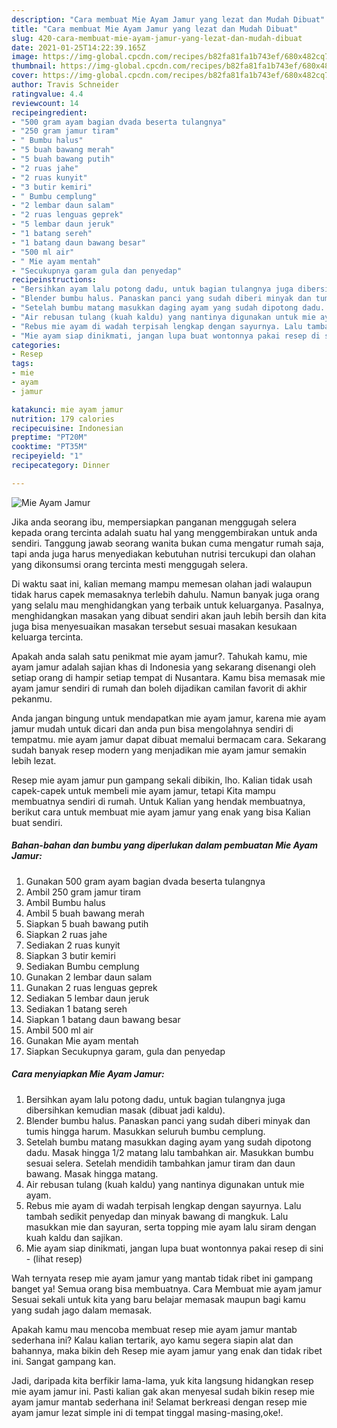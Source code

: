 ```yaml
---
description: "Cara membuat Mie Ayam Jamur yang lezat dan Mudah Dibuat"
title: "Cara membuat Mie Ayam Jamur yang lezat dan Mudah Dibuat"
slug: 420-cara-membuat-mie-ayam-jamur-yang-lezat-dan-mudah-dibuat
date: 2021-01-25T14:22:39.165Z
image: https://img-global.cpcdn.com/recipes/b82fa81fa1b743ef/680x482cq70/mie-ayam-jamur-foto-resep-utama.jpg
thumbnail: https://img-global.cpcdn.com/recipes/b82fa81fa1b743ef/680x482cq70/mie-ayam-jamur-foto-resep-utama.jpg
cover: https://img-global.cpcdn.com/recipes/b82fa81fa1b743ef/680x482cq70/mie-ayam-jamur-foto-resep-utama.jpg
author: Travis Schneider
ratingvalue: 4.4
reviewcount: 14
recipeingredient:
- "500 gram ayam bagian dvada beserta tulangnya"
- "250 gram jamur tiram"
- " Bumbu halus"
- "5 buah bawang merah"
- "5 buah bawang putih"
- "2 ruas jahe"
- "2 ruas kunyit"
- "3 butir kemiri"
- " Bumbu cemplung"
- "2 lembar daun salam"
- "2 ruas lenguas geprek"
- "5 lembar daun jeruk"
- "1 batang sereh"
- "1 batang daun bawang besar"
- "500 ml air"
- " Mie ayam mentah"
- "Secukupnya garam gula dan penyedap"
recipeinstructions:
- "Bersihkan ayam lalu potong dadu, untuk bagian tulangnya juga dibersihkan kemudian masak (dibuat jadi kaldu)."
- "Blender bumbu halus. Panaskan panci yang sudah diberi minyak dan tumis hingga harum. Masukkan seluruh bumbu cemplung."
- "Setelah bumbu matang masukkan daging ayam yang sudah dipotong dadu. Masak hingga 1/2 matang lalu tambahkan air. Masukkan bumbu sesuai selera. Setelah mendidih tambahkan jamur tiram dan daun bawang. Masak hingga matang."
- "Air rebusan tulang (kuah kaldu) yang nantinya digunakan untuk mie ayam."
- "Rebus mie ayam di wadah terpisah lengkap dengan sayurnya. Lalu tambah sedikit penyedap dan minyak bawang di mangkuk. Lalu masukkan mie dan sayuran, serta topping mie ayam lalu siram dengan kuah kaldu dan sajikan."
- "Mie ayam siap dinikmati, jangan lupa buat wontonnya pakai resep di sini           (lihat resep)"
categories:
- Resep
tags:
- mie
- ayam
- jamur

katakunci: mie ayam jamur 
nutrition: 179 calories
recipecuisine: Indonesian
preptime: "PT20M"
cooktime: "PT35M"
recipeyield: "1"
recipecategory: Dinner

---
```



![Mie Ayam Jamur](https://img-global.cpcdn.com/recipes/b82fa81fa1b743ef/680x482cq70/mie-ayam-jamur-foto-resep-utama.jpg)

Jika anda seorang ibu, mempersiapkan panganan menggugah selera kepada orang tercinta adalah suatu hal yang menggembirakan untuk anda sendiri. Tanggung jawab seorang  wanita bukan cuma mengatur rumah saja, tapi anda juga harus menyediakan kebutuhan nutrisi tercukupi dan olahan yang dikonsumsi orang tercinta mesti menggugah selera.

Di waktu  saat ini, kalian memang mampu memesan olahan jadi walaupun tidak harus capek memasaknya terlebih dahulu. Namun banyak juga orang yang selalu mau menghidangkan yang terbaik untuk keluarganya. Pasalnya, menghidangkan masakan yang dibuat sendiri akan jauh lebih bersih dan kita juga bisa menyesuaikan masakan tersebut sesuai masakan kesukaan keluarga tercinta. 



Apakah anda salah satu penikmat mie ayam jamur?. Tahukah kamu, mie ayam jamur adalah sajian khas di Indonesia yang sekarang disenangi oleh setiap orang di hampir setiap tempat di Nusantara. Kamu bisa memasak mie ayam jamur sendiri di rumah dan boleh dijadikan camilan favorit di akhir pekanmu.

Anda jangan bingung untuk mendapatkan mie ayam jamur, karena mie ayam jamur mudah untuk dicari dan anda pun bisa mengolahnya sendiri di tempatmu. mie ayam jamur dapat dibuat memalui bermacam cara. Sekarang sudah banyak resep modern yang menjadikan mie ayam jamur semakin lebih lezat.

Resep mie ayam jamur pun gampang sekali dibikin, lho. Kalian tidak usah capek-capek untuk membeli mie ayam jamur, tetapi Kita mampu membuatnya sendiri di rumah. Untuk Kalian yang hendak membuatnya, berikut cara untuk membuat mie ayam jamur yang enak yang bisa Kalian buat sendiri.

<!--inarticleads1-->

##### Bahan-bahan dan bumbu yang diperlukan dalam pembuatan Mie Ayam Jamur:

1. Gunakan 500 gram ayam bagian dvada beserta tulangnya
1. Ambil 250 gram jamur tiram
1. Ambil  Bumbu halus
1. Ambil 5 buah bawang merah
1. Siapkan 5 buah bawang putih
1. Siapkan 2 ruas jahe
1. Sediakan 2 ruas kunyit
1. Siapkan 3 butir kemiri
1. Sediakan  Bumbu cemplung
1. Gunakan 2 lembar daun salam
1. Gunakan 2 ruas lenguas geprek
1. Sediakan 5 lembar daun jeruk
1. Sediakan 1 batang sereh
1. Siapkan 1 batang daun bawang besar
1. Ambil 500 ml air
1. Gunakan  Mie ayam mentah
1. Siapkan Secukupnya garam, gula dan penyedap




<!--inarticleads2-->

##### Cara menyiapkan Mie Ayam Jamur:

1. Bersihkan ayam lalu potong dadu, untuk bagian tulangnya juga dibersihkan kemudian masak (dibuat jadi kaldu).
1. Blender bumbu halus. Panaskan panci yang sudah diberi minyak dan tumis hingga harum. Masukkan seluruh bumbu cemplung.
1. Setelah bumbu matang masukkan daging ayam yang sudah dipotong dadu. Masak hingga 1/2 matang lalu tambahkan air. Masukkan bumbu sesuai selera. Setelah mendidih tambahkan jamur tiram dan daun bawang. Masak hingga matang.
1. Air rebusan tulang (kuah kaldu) yang nantinya digunakan untuk mie ayam.
1. Rebus mie ayam di wadah terpisah lengkap dengan sayurnya. Lalu tambah sedikit penyedap dan minyak bawang di mangkuk. Lalu masukkan mie dan sayuran, serta topping mie ayam lalu siram dengan kuah kaldu dan sajikan.
1. Mie ayam siap dinikmati, jangan lupa buat wontonnya pakai resep di sini -           (lihat resep)




Wah ternyata resep mie ayam jamur yang mantab tidak ribet ini gampang banget ya! Semua orang bisa membuatnya. Cara Membuat mie ayam jamur Sesuai sekali untuk kita yang baru belajar memasak maupun bagi kamu yang sudah jago dalam memasak.

Apakah kamu mau mencoba membuat resep mie ayam jamur mantab sederhana ini? Kalau kalian tertarik, ayo kamu segera siapin alat dan bahannya, maka bikin deh Resep mie ayam jamur yang enak dan tidak ribet ini. Sangat gampang kan. 

Jadi, daripada kita berfikir lama-lama, yuk kita langsung hidangkan resep mie ayam jamur ini. Pasti kalian gak akan menyesal sudah bikin resep mie ayam jamur mantab sederhana ini! Selamat berkreasi dengan resep mie ayam jamur lezat simple ini di tempat tinggal masing-masing,oke!.

